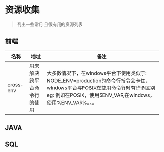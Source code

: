 # 资源收集

> 列出一些常用 且很有用的资源列表

## 前端

| 名称 | 地址 | 备注 |
| ------ | ------ | ------ |
| cross-env | 用来解决跨平台命令行的使用 | 大多数情况下，在windows平台下使用类似于: NODE_ENV=production的命令行指令会卡住，windows平台与POSIX在使用命令行时有许多区别  eg: 例如在POSIX，使用$ENV_VAR,在windows，使用%ENV_VAR%。。。 |


## JAVA


## SQL